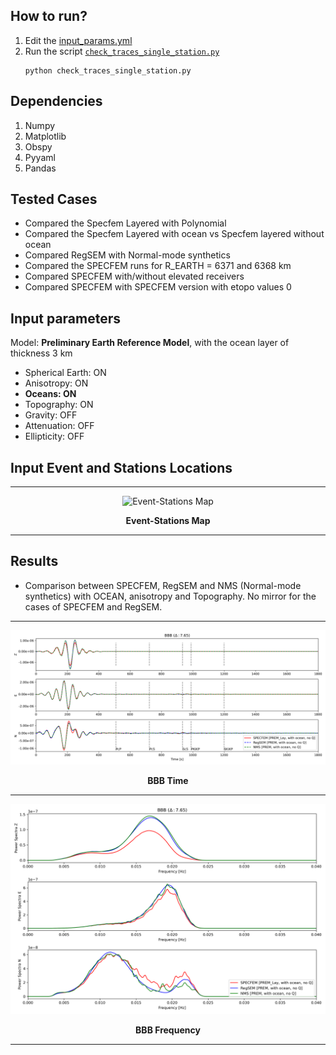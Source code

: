 ## How to run?
1. Edit the [input_params.yml](input_params.yml)
1. Run the script [`check_traces_single_station.py`](check_traces_single_station.py)
    ```
    python check_traces_single_station.py
    ```

## Dependencies
1. Numpy
1. Matplotlib
1. Obspy
1. Pyyaml
1. Pandas

## Tested Cases
- Compared the Specfem Layered with Polynomial
- Compared the Specfem Layered with ocean vs Specfem layered without ocean
- Compared RegSEM with Normal-mode synthetics 
- Compared the SPECFEM runs for R_EARTH = 6371 and 6368 km
- Compared SPECFEM with/without elevated receivers
- Compared SPECFEM with SPECFEM version with etopo values 0

## Input parameters
Model: **Preliminary Earth Reference Model**, with the ocean layer of thickness 3 km
* Spherical Earth: ON
* Anisotropy: ON
* **Oceans: ON**
* Topography: ON
* Gravity: OFF
* Attenuation: OFF
* Ellipticity: OFF

## Input Event and Stations Locations
<hr>
<p align="center">
<img src="event_station_map.png" alt="Event-Stations Map" />
</p>
<p align="center"><b>Event-Stations Map</b></p>
<hr>

## Results
- Comparison between SPECFEM, RegSEM and NMS (Normal-mode synthetics) with OCEAN, anisotropy and Topography. No mirror for the cases of SPECFEM and RegSEM.

<hr>
<p align="center">
<img src="figures/BBB_time.png" alt="BBB Time" />
</p>
<p align="center"><b>BBB Time</b></p>
<hr>

<p align="center">
<img src="figures/BBB_frequency.png" alt="BBB Frequency" />
</p>
<p align="center"><b>BBB Frequency</b></p>
<hr>